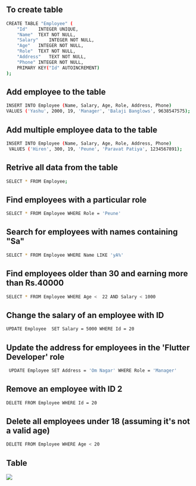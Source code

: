 ## To create table
```bash
CREATE TABLE "Employee" (
	"Id"	INTEGER UNIQUE,
	"Name"	TEXT NOT NULL,
	"Salary"	INTEGER NOT NULL,
	"Age"	INTEGER NOT NULL,
	"Role"	TEXT NOT NULL,
	"Address"	TEXT NOT NULL,
	"Phone"	INTEGER NOT NULL,
	PRIMARY KEY("Id" AUTOINCREMENT)
);
```

## Add employee to the table

```bash
INSERT INTO Employee (Name, Salary, Age, Role, Address, Phone)
VALUES ('Yashu', 2000, 19, 'Manager', 'Balaji Banglows', 9638547575);
```

## Add multiple employee data to the table

```bash
INSERT INTO Employee (Name, Salary, Age, Role, Address, Phone)
 VALUES ('Hiren', 300, 19, 'Peune', 'Paravat Patiya', 1234567891);
```

## Retrive all data from the table
```bash
SELECT * FROM Employee;
```
## Find employees with a particular role

```bash
SELECT * FROM Employee WHERE Role = 'Peune'
```

## Search for employees with names containing "Sa"

```bash
SELECT * FROM Employee WHERE Name LIKE 'yA%'
```

## Find employees older than 30 and earning more than Rs.40000

```bash
SELECT * FROM Employee WHERE Age <  22 AND Salary < 1000
```

## Change the salary of an employee with ID

```bash
UPDATE Employee  SET Salary = 5000 WHERE Id = 20
```

## Update the address for employees in the 'Flutter Developer' role

```bash
 UPDATE Employee SET Address = 'Om Nagar' WHERE Role = 'Manager'
```

## Remove an employee with ID 2

```bash
DELETE FROM Employee WHERE Id = 20
```

## Delete all employees under 18 (assuming it's not a valid age)

```bash
DELETE FROM Employee WHERE Age < 20
```

## Table
<img src="https://github.com/user-attachments/assets/91281c88-40f7-4066-b207-d9844a009f33">
